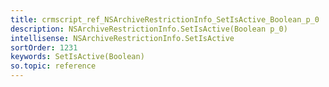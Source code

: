 ```yaml
---
title: crmscript_ref_NSArchiveRestrictionInfo_SetIsActive_Boolean_p_0
description: NSArchiveRestrictionInfo.SetIsActive(Boolean p_0)
intellisense: NSArchiveRestrictionInfo.SetIsActive
sortOrder: 1231
keywords: SetIsActive(Boolean)
so.topic: reference
---
```





